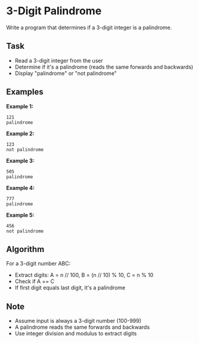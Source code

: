 # 3-Digit Palindrome

Write a program that determines if a 3-digit integer is a palindrome.

## Task
- Read a 3-digit integer from the user
- Determine if it's a palindrome (reads the same forwards and backwards)
- Display "palindrome" or "not palindrome"

## Examples
**Example 1:**
```
121
palindrome
```

**Example 2:**
```
123
not palindrome
```

**Example 3:**
```
505
palindrome
```

**Example 4:**
```
777
palindrome
```

**Example 5:**
```
456
not palindrome
```

## Algorithm
For a 3-digit number ABC:
- Extract digits: A = n // 100, B = (n // 10) % 10, C = n % 10
- Check if A == C
- If first digit equals last digit, it's a palindrome

## Note
- Assume input is always a 3-digit number (100-999)
- A palindrome reads the same forwards and backwards
- Use integer division and modulus to extract digits